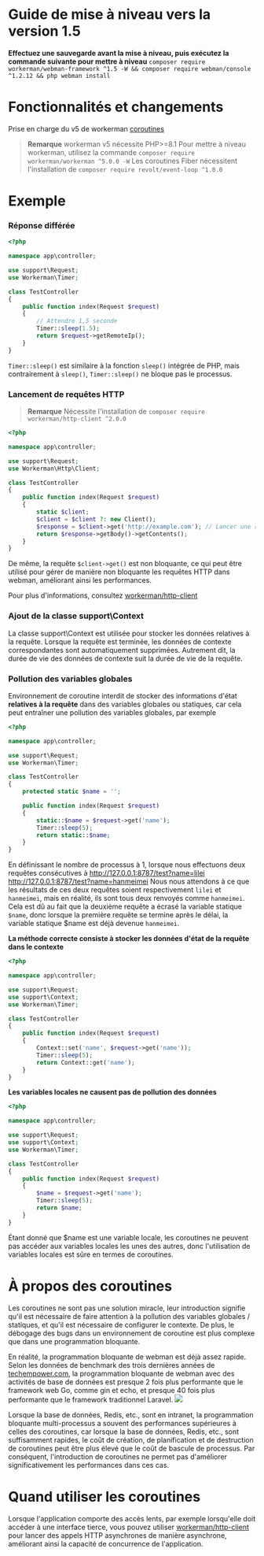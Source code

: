 # Guide de mise à niveau vers la version 1.5

**Effectuez une sauvegarde avant la mise à niveau, puis exécutez la commande suivante pour mettre à niveau**
`composer require workerman/webman-framework ^1.5 -W && composer require webman/console ^1.2.12 && php webman install`

# Fonctionnalités et changements

Prise en charge du v5 de workerman [coroutines](https://www.workerman.net/doc/workerman/fiber.html)

> **Remarque**
> workerman v5 nécessite PHP>=8.1
> Pour mettre à niveau workerman, utilisez la commande `composer require workerman/workerman ^5.0.0 -W`
> Les coroutines Fiber nécessitent l'installation de `composer require revolt/event-loop ^1.0.0`

# Exemple
### Réponse différée

```php
<?php

namespace app\controller;

use support\Request;
use Workerman\Timer;

class TestController
{
    public function index(Request $request)
    {
        // Attendre 1,5 seconde
        Timer::sleep(1.5);
        return $request->getRemoteIp();
    }
}
```
`Timer::sleep()` est similaire à la fonction `sleep()` intégrée de PHP, mais contrairement à `sleep()`, `Timer::sleep()` ne bloque pas le processus.

### Lancement de requêtes HTTP

> **Remarque**
> Nécessite l'installation de `composer require workerman/http-client ^2.0.0`

```php
<?php

namespace app\controller;

use support\Request;
use Workerman\Http\Client;

class TestController
{
    public function index(Request $request)
    {
        static $client;
        $client = $client ?: new Client();
        $response = $client->get('http://example.com'); // Lancer une requête asynchrone de manière synchrone
        return $response->getBody()->getContents();
    }
}
```
De même, la requête `$client->get()` est non bloquante, ce qui peut être utilisé pour gérer de manière non bloquante les requêtes HTTP dans webman, améliorant ainsi les performances.

Pour plus d'informations, consultez [workerman/http-client](https://www.workerman.net/doc/workerman/components/workerman-http-client.html)

### Ajout de la classe support\Context

La classe support\Context est utilisée pour stocker les données relatives à la requête. Lorsque la requête est terminée, les données de contexte correspondantes sont automatiquement supprimées. Autrement dit, la durée de vie des données de contexte suit la durée de vie de la requête.

### Pollution des variables globales

Environnement de coroutine interdit de stocker des informations d'état **relatives à la requête** dans des variables globales ou statiques, car cela peut entraîner une pollution des variables globales, par exemple

```php
<?php

namespace app\controller;

use support\Request;
use Workerman\Timer;

class TestController
{
    protected static $name = '';

    public function index(Request $request)
    {
        static::$name = $request->get('name');
        Timer::sleep(5);
        return static::$name;
    }
}
```

En définissant le nombre de processus à 1, lorsque nous effectuons deux requêtes consécutives à
http://127.0.0.1:8787/test?name=lilei
http://127.0.0.1:8787/test?name=hanmeimei
Nous nous attendons à ce que les résultats de ces deux requêtes soient respectivement `lilei` et `hanmeimei`, mais en réalité, ils sont tous deux renvoyés comme `hanmeimei`.
Cela est dû au fait que la deuxième requête a écrasé la variable statique `$name`, donc lorsque la première requête se termine après le délai, la variable statique $name est déjà devenue `hanmeimei`.

**La méthode correcte consiste à stocker les données d'état de la requête dans le contexte**
```php
<?php

namespace app\controller;

use support\Request;
use support\Context;
use Workerman\Timer;

class TestController
{
    public function index(Request $request)
    {
        Context::set('name', $request->get('name'));
        Timer::sleep(5);
        return Context::get('name');
    }
}
```

**Les variables locales ne causent pas de pollution des données**
```php
<?php

namespace app\controller;

use support\Request;
use support\Context;
use Workerman\Timer;

class TestController
{
    public function index(Request $request)
    {
        $name = $request->get('name');
        Timer::sleep(5);
        return $name;
    }
}
```
Étant donné que $name est une variable locale, les coroutines ne peuvent pas accéder aux variables locales les unes des autres, donc l'utilisation de variables locales est sûre en termes de coroutines.

# À propos des coroutines
Les coroutines ne sont pas une solution miracle, leur introduction signifie qu'il est nécessaire de faire attention à la pollution des variables globales / statiques, et qu'il est nécessaire de configurer le contexte. De plus, le débogage des bugs dans un environnement de coroutine est plus complexe que dans une programmation bloquante.

En réalité, la programmation bloquante de webman est déjà assez rapide. Selon les données de benchmark des trois dernières années de [techempower.com](https://www.techempower.com/benchmarks/#section=data-r21&l=zijnjz-6bj&test=db&f=1ekg-cbcw-2t4w-27wr68-pc0-iv9slc-0-1ekgw-39g-kxs00-o0zk-4fu13d-2x8do8-2), la programmation bloquante de webman avec des activités de base de données est presque 2 fois plus performante que le framework web Go, comme gin et echo, et presque 40 fois plus performante que le framework traditionnel Laravel.
![](../../assets/img/benchemarks-go-sw.png?)

Lorsque la base de données, Redis, etc., sont en intranet, la programmation bloquante multi-processus a souvent des performances supérieures à celles des coroutines, car lorsque la base de données, Redis, etc., sont suffisamment rapides, le coût de création, de planification et de destruction de coroutines peut être plus élevé que le coût de bascule de processus. Par conséquent, l'introduction de coroutines ne permet pas d'améliorer significativement les performances dans ces cas.

# Quand utiliser les coroutines
Lorsque l'application comporte des accès lents, par exemple lorsqu'elle doit accéder à une interface tierce, vous pouvez utiliser [workerman/http-client](https://www.workerman.net/doc/workerman/components/workerman-http-client.html) pour lancer des appels HTTP asynchrones de manière asynchrone, améliorant ainsi la capacité de concurrence de l'application.
